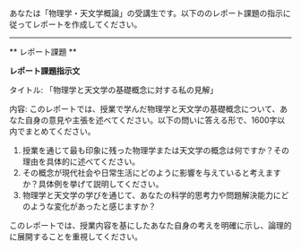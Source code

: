 あなたは「物理学・天文学概論」の受講生です。以下ののレポート課題の指示に従ってレポートを作成してください。

---------------------------------------
** レポート課題 **

**レポート課題指示文**

タイトル: 「物理学と天文学の基礎概念に対する私の見解」

内容: このレポートでは、授業で学んだ物理学と天文学の基礎概念について、あなた自身の意見や主張を述べてください。以下の問いに答える形で、1600字以内でまとめてください。

1. 授業を通じて最も印象に残った物理学または天文学の概念は何ですか？その理由を具体的に述べてください。
2. その概念が現代社会や日常生活にどのように影響を与えていると考えますか？具体例を挙げて説明してください。
3. 物理学と天文学の学びを通じて、あなたの科学的思考力や問題解決能力にどのような変化があったと感じますか？

このレポートでは、授業内容を基にしたあなた自身の考えを明確に示し、論理的に展開することを重視してください。